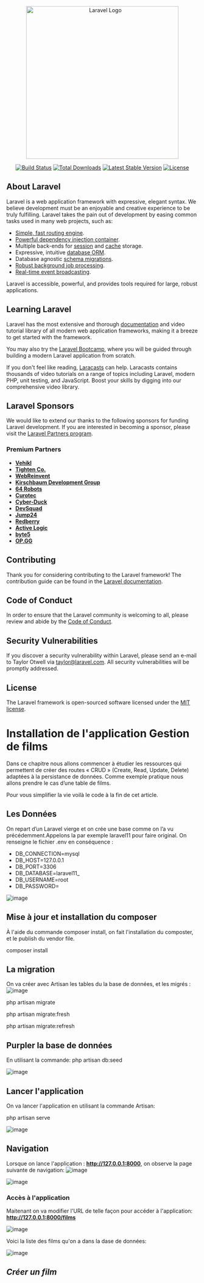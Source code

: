 <p align="center"><a href="https://laravel.com" target="_blank"><img src="https://raw.githubusercontent.com/laravel/art/master/logo-lockup/5%20SVG/2%20CMYK/1%20Full%20Color/laravel-logolockup-cmyk-red.svg" width="400" alt="Laravel Logo"></a></p>

<p align="center">
<a href="https://github.com/laravel/framework/actions"><img src="https://github.com/laravel/framework/workflows/tests/badge.svg" alt="Build Status"></a>
<a href="https://packagist.org/packages/laravel/framework"><img src="https://img.shields.io/packagist/dt/laravel/framework" alt="Total Downloads"></a>
<a href="https://packagist.org/packages/laravel/framework"><img src="https://img.shields.io/packagist/v/laravel/framework" alt="Latest Stable Version"></a>
<a href="https://packagist.org/packages/laravel/framework"><img src="https://img.shields.io/packagist/l/laravel/framework" alt="License"></a>
</p>

## About Laravel

Laravel is a web application framework with expressive, elegant syntax. We believe development must be an enjoyable and creative experience to be truly fulfilling. Laravel takes the pain out of development by easing common tasks used in many web projects, such as:

- [Simple, fast routing engine](https://laravel.com/docs/routing).
- [Powerful dependency injection container](https://laravel.com/docs/container).
- Multiple back-ends for [session](https://laravel.com/docs/session) and [cache](https://laravel.com/docs/cache) storage.
- Expressive, intuitive [database ORM](https://laravel.com/docs/eloquent).
- Database agnostic [schema migrations](https://laravel.com/docs/migrations).
- [Robust background job processing](https://laravel.com/docs/queues).
- [Real-time event broadcasting](https://laravel.com/docs/broadcasting).

Laravel is accessible, powerful, and provides tools required for large, robust applications.

## Learning Laravel

Laravel has the most extensive and thorough [documentation](https://laravel.com/docs) and video tutorial library of all modern web application frameworks, making it a breeze to get started with the framework.

You may also try the [Laravel Bootcamp](https://bootcamp.laravel.com), where you will be guided through building a modern Laravel application from scratch.

If you don't feel like reading, [Laracasts](https://laracasts.com) can help. Laracasts contains thousands of video tutorials on a range of topics including Laravel, modern PHP, unit testing, and JavaScript. Boost your skills by digging into our comprehensive video library.

## Laravel Sponsors

We would like to extend our thanks to the following sponsors for funding Laravel development. If you are interested in becoming a sponsor, please visit the [Laravel Partners program](https://partners.laravel.com).

### Premium Partners

- **[Vehikl](https://vehikl.com/)**
- **[Tighten Co.](https://tighten.co)**
- **[WebReinvent](https://webreinvent.com/)**
- **[Kirschbaum Development Group](https://kirschbaumdevelopment.com)**
- **[64 Robots](https://64robots.com)**
- **[Curotec](https://www.curotec.com/services/technologies/laravel/)**
- **[Cyber-Duck](https://cyber-duck.co.uk)**
- **[DevSquad](https://devsquad.com/hire-laravel-developers)**
- **[Jump24](https://jump24.co.uk)**
- **[Redberry](https://redberry.international/laravel/)**
- **[Active Logic](https://activelogic.com)**
- **[byte5](https://byte5.de)**
- **[OP.GG](https://op.gg)**

## Contributing

Thank you for considering contributing to the Laravel framework! The contribution guide can be found in the [Laravel documentation](https://laravel.com/docs/contributions).

## Code of Conduct

In order to ensure that the Laravel community is welcoming to all, please review and abide by the [Code of Conduct](https://laravel.com/docs/contributions#code-of-conduct).

## Security Vulnerabilities

If you discover a security vulnerability within Laravel, please send an e-mail to Taylor Otwell via [taylor@laravel.com](mailto:taylor@laravel.com). All security vulnerabilities will be promptly addressed.

## License

The Laravel framework is open-sourced software licensed under the [MIT license](https://opensource.org/licenses/MIT).

# Installation de l'application Gestion de films

Dans ce chapitre nous allons commencer à étudier les ressources qui permettent de créer des routes « CRUD » (Create, Read, Update, Delete) adaptées à la persistance de données. Comme exemple pratique nous allons prendre le cas d’une table de films.

Pour vous simplifier la vie voilà le code à la fin de cet article.

## Les Données

On repart d’un Laravel vierge et on crée une base comme on l’a vu précédemment.Appelons la par exemple laravel11 pour faire original. On renseigne le fichier .env en
conséquence :

- DB_CONNECTION=mysql
- DB_HOST=127.0.0.1
- DB_PORT=3306
- DB_DATABASE=laravel11_
- DB_USERNAME=root
- DB_PASSWORD=

![image](https://github.com/omar-amrouss/MoviesMangement/assets/133509604/d96063f0-cdec-4a3e-8399-1ac944fd84b6)

## Mise à jour et installation du composer
À l'aide du commande composer install, on fait l'installation du composter, et le publish du vendor file.

composer install

## La migration

On va créer avec Artisan les tables du la base de données, et les migrés :
![image](https://github.com/omar-amrouss/MoviesMangement/assets/133509604/c20681a2-fb53-41e6-a724-926d50d6e2eb)


php artisan migrate

php artisan migrate:fresh

php artisan migrate:refresh

## Purpler la base de données
En utilisant la commande: php artisan db:seed

![image](https://github.com/omar-amrouss/MoviesMangement/assets/133509604/622d6956-a160-4746-8be9-084e064c7956)

## Lancer l'application
On va lancer l'application en utilisant la commande Artisan:

php artisan serve

![image](https://github.com/omar-amrouss/MoviesMangement/assets/133509604/8b549f07-887b-48ce-873c-1afe89cd4675)

## Navigation 
Lorsque on lance l'application : **http://127.0.0.1:8000**, on observe la page suivante de navigation:
![image](https://github.com/omar-amrouss/MoviesMangement/assets/133509604/7ae8b3bd-612c-444e-9a51-f5340c507b63)


![image](https://github.com/omar-amrouss/MoviesMangement/assets/133509604/4424c315-7b56-4608-aeca-3b3f6b60583e)

### Accès à l'application
Maitenant on va modifier l'URL de telle façon pour accéder à l'application: **http://127.0.0.1:8000/films**

![image](https://github.com/omar-amrouss/MoviesMangement/assets/133509604/5f249935-a35a-42e2-84cd-1c45eb26ff6d)

Voici la liste des films qu'on a dans la dase de données:

![image](https://github.com/omar-amrouss/MoviesMangement/assets/133509604/3a363136-f49c-46b3-b835-3a07a27b1c6e)

## *Créer un film*















